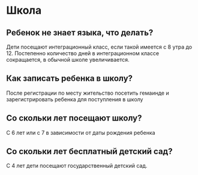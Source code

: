 # Школа
## Ребенок не знает языка, что делать?
Дети посещают интеграционный класс, если такой имеется с 8 утра до 12. Постепенно количество дней в интеграционном классе сокращается, в обычной школе увеличивается.
## Как записать ребенка в школу?
После регистрации по месту жительство посетить гемаинде и зарегистрировать ребенка для поступления в школу
## Со скольки лет посещают школу?
С 6 лет или с 7 в зависимости от даты рождения ребенка
## Со скольки лет бесплатный детский сад?
С 4 лет дети посещают государственный детский сад. 
